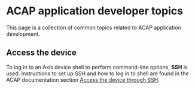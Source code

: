 # ACAP application developer topics

This page is a collection of common topics related to ACAP application
development.

## Access the device

To log in to an Axis device shell to perform command-line options, **SSH** is
used. Instructions to set up SSH and how to log in to shell are found in the
ACAP documentation section [Access the device through
SSH][access-device-through-ssh].

<!-- Links to external references -->
<!-- markdownlint-disable MD034 -->
[access-device-through-ssh]: https://axiscommunications.github.io/acap-documentation/docs/get-started/set-up-developer-environment/set-up-device-advanced.html#access-the-device-through-ssh
<!-- markdownlint-enable MD034 -->
